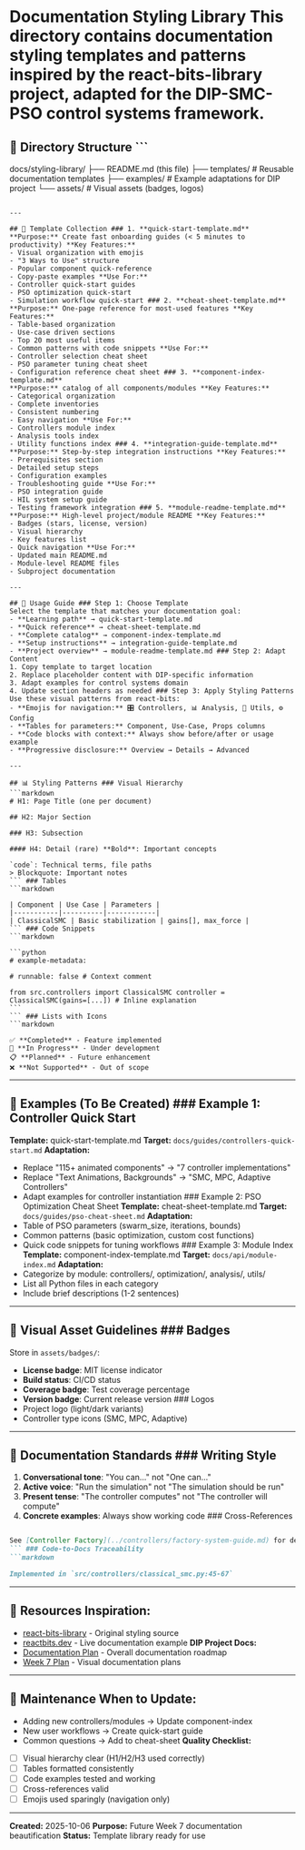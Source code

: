 # Documentation Styling Library This directory contains documentation styling templates and patterns inspired by the **react-bits-library** project, adapted for the DIP-SMC-PSO control systems framework.

## 📁 Directory Structure ```

docs/styling-library/
├── README.md (this file)
├── templates/ # Reusable documentation templates
├── examples/ # Example adaptations for DIP project
└── assets/ # Visual assets (badges, logos)
```

---

## 🎨 Template Collection ### 1. **quick-start-template.md**
**Purpose:** Create fast onboarding guides (< 5 minutes to productivity) **Key Features:**
- Visual organization with emojis
- "3 Ways to Use" structure
- Popular component quick-reference
- Copy-paste examples **Use For:**
- Controller quick-start guides
- PSO optimization quick-start
- Simulation workflow quick-start ### 2. **cheat-sheet-template.md**
**Purpose:** One-page reference for most-used features **Key Features:**
- Table-based organization
- Use-case driven sections
- Top 20 most useful items
- Common patterns with code snippets **Use For:**
- Controller selection cheat sheet
- PSO parameter tuning cheat sheet
- Configuration reference cheat sheet ### 3. **component-index-template.md**
**Purpose:** catalog of all components/modules **Key Features:**
- Categorical organization
- Complete inventories
- Consistent numbering
- Easy navigation **Use For:**
- Controllers module index
- Analysis tools index
- Utility functions index ### 4. **integration-guide-template.md**
**Purpose:** Step-by-step integration instructions **Key Features:**
- Prerequisites section
- Detailed setup steps
- Configuration examples
- Troubleshooting guide **Use For:**
- PSO integration guide
- HIL system setup guide
- Testing framework integration ### 5. **module-readme-template.md**
**Purpose:** High-level project/module README **Key Features:**
- Badges (stars, license, version)
- Visual hierarchy
- Key features list
- Quick navigation **Use For:**
- Updated main README.md
- Module-level README files
- Subproject documentation

---

## 🚀 Usage Guide ### Step 1: Choose Template
Select the template that matches your documentation goal:
- **Learning path** → quick-start-template.md
- **Quick reference** → cheat-sheet-template.md
- **Complete catalog** → component-index-template.md
- **Setup instructions** → integration-guide-template.md
- **Project overview** → module-readme-template.md ### Step 2: Adapt Content
1. Copy template to target location
2. Replace placeholder content with DIP-specific information
3. Adapt examples for control systems domain
4. Update section headers as needed ### Step 3: Apply Styling Patterns
Use these visual patterns from react-bits:
- **Emojis for navigation:** 🎛️ Controllers, 📊 Analysis, 🔧 Utils, ⚙️ Config
- **Tables for parameters:** Component, Use-Case, Props columns
- **Code blocks with context:** Always show before/after or usage example
- **Progressive disclosure:** Overview → Details → Advanced

---

## 📊 Styling Patterns ### Visual Hierarchy
```markdown
# H1: Page Title (one per document)

## H2: Major Section

### H3: Subsection

#### H4: Detail (rare) **Bold**: Important concepts

`code`: Technical terms, file paths
> Blockquote: Important notes
``` ### Tables
```markdown

| Component | Use Case | Parameters |
|-----------|----------|------------|
| ClassicalSMC | Basic stabilization | gains[], max_force |
``` ### Code Snippets
```markdown

​```python
# example-metadata:

# runnable: false # Context comment

from src.controllers import ClassicalSMC controller = ClassicalSMC(gains=[...]) # Inline explanation
​```
``` ### Lists with Icons
```markdown

✅ **Completed** - Feature implemented
🚧 **In Progress** - Under development
📋 **Planned** - Future enhancement
❌ **Not Supported** - Out of scope
```

---

## 🎯 Examples (To Be Created) ### Example 1: Controller Quick Start
**Template:** quick-start-template.md
**Target:** `docs/guides/controllers-quick-start.md` **Adaptation:**
- Replace "115+ animated components" → "7 controller implementations"
- Replace "Text Animations, Backgrounds" → "SMC, MPC, Adaptive Controllers"
- Adapt examples for controller instantiation ### Example 2: PSO Optimization Cheat Sheet
**Template:** cheat-sheet-template.md
**Target:** `docs/guides/pso-cheat-sheet.md` **Adaptation:**
- Table of PSO parameters (swarm_size, iterations, bounds)
- Common patterns (basic optimization, custom cost functions)
- Quick code snippets for tuning workflows ### Example 3: Module Index
**Template:** component-index-template.md
**Target:** `docs/api/module-index.md` **Adaptation:**
- Categorize by module: controllers/, optimization/, analysis/, utils/
- List all Python files in each category
- Include brief descriptions (1-2 sentences)

---

## 🎨 Visual Asset Guidelines ### Badges
Store in `assets/badges/`:
- **License badge**: MIT license indicator
- **Build status**: CI/CD status
- **Coverage badge**: Test coverage percentage
- **Version badge**: Current release version ### Logos
- Project logo (light/dark variants)
- Controller type icons (SMC, MPC, Adaptive)

---

## 📝 Documentation Standards ### Writing Style
1. **Conversational tone**: "You can..." not "One can..."
2. **Active voice**: "Run the simulation" not "The simulation should be run"
3. **Present tense**: "The controller computes" not "The controller will compute"
4. **Concrete examples**: Always show working code ### Cross-References
```markdown

See [Controller Factory](../controllers/factory-system-guide.md) for details.
``` ### Code-to-Docs Traceability
```markdown

Implemented in `src/controllers/classical_smc.py:45-67`
```

---

## 🔗 Resources **Inspiration:**
- [react-bits-library](https://github.com/davidhdev/react-bits) - Original styling source
- [reactbits.dev](https://reactbits.dev/) - Live documentation example **DIP Project Docs:**
- [Documentation Plan](../plans/documentation/README.md) - Overall documentation roadmap
- [Week 7 Plan](../plans/documentation/week_7_architecture_diagrams.md) - Visual documentation plans

---

## 📅 Maintenance **When to Update:**
- Adding new controllers/modules → Update component-index
- New user workflows → Create quick-start guide
- Common questions → Add to cheat-sheet **Quality Checklist:**
- [ ] Visual hierarchy clear (H1/H2/H3 used correctly)
- [ ] Tables formatted consistently
- [ ] Code examples tested and working
- [ ] Cross-references valid
- [ ] Emojis used sparingly (navigation only)

---

**Created:** 2025-10-06
**Purpose:** Future Week 7 documentation beautification
**Status:** Template library ready for use
